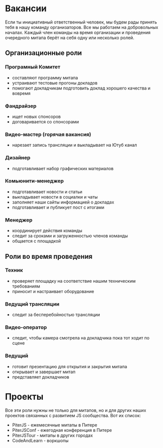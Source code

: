 # Вакансии

Если ты инициативный ответственный человек, мы будем рады принять тебя в нашу команду организаторов.
Все мы работаем на добровольных началах.
Каждый член команды на время организации и проведения очередного митапа берёт на себя одну или несколько ролей.

## Организационные роли

### Програмный Комитет

- составляют программу митапа
- устраивают тестовые прогоны докладов
- помогают докладчикам подготовить доклад хорошего качества и вовремя

### Фандрайзер

- ищет новых спонсоров
- договаривается со спонсорами

### Видео-мастер (горячая вакансия)

- нарезает запись трансляции и выкладывает на Ютуб канал

### Дизайнер

- подготавливает набор графических материалов

### Комьюнити-менеджер

- подготавливает новости и статьи
- выкладывает новости в социалки и чаты
- заполняет наши сайты информацией о докладах
- подготавливает и публикует пост с итогами

### Менеджер

- координирует действия команды
- следит за сроками и загруженностью членов команды
- общается с площадкой

## Роли во время проведения

### Техник

- проверяет площадку на соответствие нашим техническим требованиям
- приносит и настраивает оборудование

### Ведущий трансляции

- следит за бесперебойностью трансляции

### Видео-оператор

- следит, чтобы камера смотрела на докладчика пока тот ходит по сцене

### Ведущий

- готовит презентацию для открытия и закрытия митапа
- открывает и завершает митап
- представляет докладчиков

# Проекты

Все эти роли нужны не только для митапов, но и для других наших проектов связанных с развитием JS сообщества. Вот их список:

- PiterJS - ежемесячные митапы в Питере
- PiterJSConf - ежегодная конференция в Питере
- PiterJSTour - митапы в других городах
- CodeAndLearn - воркшопы
